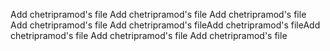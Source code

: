 Add chetripramod's file
Add chetripramod's file
Add chetripramod's file
Add chetripramod's file
Add chetripramod's fileAdd chetripramod's fileAdd chetripramod's file
Add chetripramod's file
Add chetripramod's file

